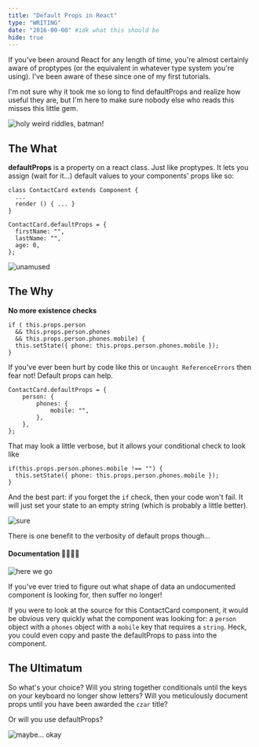 ```yaml
---
title: "Default Props in React"
type: "WRITING"
date: "2016-00-00" #idk what this should be
hide: true
---
```


If you've been around React for any length of time, you're almost certainly aware of proptypes (or the equivalent in whatever type system you're using). I've been aware of these since one of my first tutorials.

I'm not sure why it took me so long to find defaultProps and realize how useful they are, but I'm here to make sure nobody else who reads this misses this little gem.

![holy weird riddles, batman!](https://media.giphy.com/media/1NiMpeyTrYA00/giphy.gif)

## The What

**defaultProps** is a property on a react class. Just like proptypes. It lets you assign (wait for it...) default values to your components' props like so:

```
class ContactCard extends Component {
  ...
  render () { ... }
}

ContactCard.defaultProps = {
  firstName: "",
  lastName: "",
  age: 0,
};
```

![unamused](https://media.giphy.com/media/TlK63EGn8YyRbiI6mBy/giphy.gif)

## The Why

**No more existence checks**

```
if ( this.props.person
  && this.props.person.phones
  && this.props.person.phones.mobile) {
  this.setState({ phone: this.props.person.phones.mobile });
}
```

If you've ever been hurt by code like this or `Uncaught ReferenceErrors` then fear not! Default props can help.

```
ContactCard.defaultProps = {
	person: {
		phones: {
			mobile: "",
		},
	},
};
```

That may look a little verbose, but it allows your conditional check to look like

```
if(this.props.person.phones.mobile !== "") {
  this.setState({ phone: this.props.person.phones.mobile });
}
```

And the best part: if you forget the `if` check, then your code won't fail. It will just set your state to an empty string (which is probably a little better).

![sure](https://media.giphy.com/media/3o6ZtqUX8nlGDD1e9i/giphy.gif)

There is one benefit to the verbosity of default props though...

#### Documentation 👏👏👏👏

![here we go](https://media.giphy.com/media/l0HlSi3AIOM3fAhX2/giphy.gif)

If you've ever tried to figure out what shape of data an undocumented component is looking for, then suffer no longer!

If you were to look at the source for this ContactCard component, it would be obvious very quickly what the component was looking for: a `person` object with a `phones` object with a `mobile` key that requires a `string`. Heck, you could even copy and paste the defaultProps to pass into the component.

## The Ultimatum

So what's your choice? Will you string together conditionals until the keys on your keyboard no longer show letters? Will you meticulously document props until you have been awarded the `czar` title?

Or will you use defaultProps?

![maybe... okay](https://media.giphy.com/media/l0Ex2ZerGEPohkIla/source.gif)
